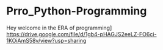 # Prro_Python-Programming
Hey welcome in the ERA of programming]
https://drive.google.com/file/d/1gb4-pHAGJS2eeLZ-FO6ci-1KOiAmS58v/view?usp=sharing
